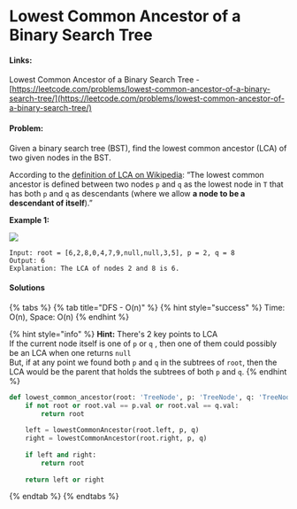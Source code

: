# Lowest Common Ancestor of a Binary Search Tree

#### Links:

Lowest Common Ancestor of a Binary Search Tree - [https://leetcode.com/problems/lowest-common-ancestor-of-a-binary-search-tree/](https://leetcode.com/problems/lowest-common-ancestor-of-a-binary-search-tree/)

#### Problem:

Given a binary search tree (BST), find the lowest common ancestor (LCA) of two given nodes in the BST.

According to the [definition of LCA on Wikipedia](https://en.wikipedia.org/wiki/Lowest\_common\_ancestor): “The lowest common ancestor is defined between two nodes `p` and `q` as the lowest node in `T` that has both `p` and `q` as descendants (where we allow **a node to be a descendant of itself**).”

**Example 1:**

![](https://assets.leetcode.com/uploads/2018/12/14/binarysearchtree\_improved.png)

```
Input: root = [6,2,8,0,4,7,9,null,null,3,5], p = 2, q = 8
Output: 6
Explanation: The LCA of nodes 2 and 8 is 6.
```

#### Solutions

{% tabs %}
{% tab title="DFS - O(n)" %}
{% hint style="success" %}
Time: O(n), Space: O(n)
{% endhint %}

{% hint style="info" %}
**Hint:** There's 2 key points to LCA \
If the current node itself is one of `p` or `q` , then one of them could possibly be an LCA when one returns `null` \
But, if at any point we found both `p` and `q` in the subtrees of `root`, then the LCA would be the parent that holds the subtrees of both `p` and `q`.
{% endhint %}

```python
def lowest_common_ancestor(root: 'TreeNode', p: 'TreeNode', q: 'TreeNode') -> 'TreeNode':
    if not root or root.val == p.val or root.val == q.val:
        return root
    
    left = lowestCommonAncestor(root.left, p, q)
    right = lowestCommonAncestor(root.right, p, q)
    
    if left and right:
        return root
    
    return left or right
```
{% endtab %}
{% endtabs %}
